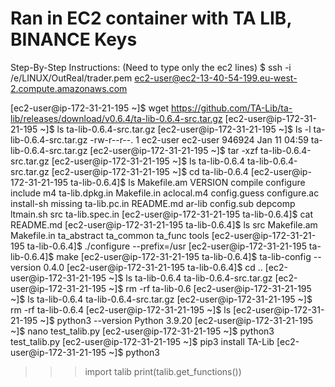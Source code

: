 # Ran in EC2 container with TA LIB, BINANCE Keys

Step-By-Step Instructions: (Need to type only the ec2 lines)
$ ssh -i /e/LINUX/OutReal/trader.pem ec2-user@ec2-13-40-54-199.eu-west-2.compute.amazonaws.com

[ec2-user@ip-172-31-21-195 ~]$ wget https://github.com/TA-Lib/ta-lib/releases/download/v0.6.4/ta-lib-0.6.4-src.tar.gz
[ec2-user@ip-172-31-21-195 ~]$ ls
ta-lib-0.6.4-src.tar.gz
[ec2-user@ip-172-31-21-195 ~]$ ls -l ta-lib-0.6.4-src.tar.gz
-rw-r--r--. 1 ec2-user ec2-user 946924 Jan 11 04:59 ta-lib-0.6.4-src.tar.gz
[ec2-user@ip-172-31-21-195 ~]$ tar -xzf ta-lib-0.6.4-src.tar.gz
[ec2-user@ip-172-31-21-195 ~]$ ls
ta-lib-0.6.4  ta-lib-0.6.4-src.tar.gz
[ec2-user@ip-172-31-21-195 ~]$ cd ta-lib-0.6.4
[ec2-user@ip-172-31-21-195 ta-lib-0.6.4]$ ls
Makefile.am  VERSION     compile       configure     include     m4       ta-lib.dpkg.in
Makefile.in  aclocal.m4  config.guess  configure.ac  install-sh  missing  ta-lib.pc.in
README.md    ar-lib      config.sub    depcomp       ltmain.sh   src      ta-lib.spec.in
[ec2-user@ip-172-31-21-195 ta-lib-0.6.4]$ cat README.md
[ec2-user@ip-172-31-21-195 ta-lib-0.6.4]$ ls src
Makefile.am  Makefile.in  ta_abstract  ta_common  ta_func  tools
[ec2-user@ip-172-31-21-195 ta-lib-0.6.4]$ ./configure --prefix=/usr
[ec2-user@ip-172-31-21-195 ta-lib-0.6.4]$ make
[ec2-user@ip-172-31-21-195 ta-lib-0.6.4]$ ta-lib-config --version
0.4.0
[ec2-user@ip-172-31-21-195 ta-lib-0.6.4]$ cd ..
[ec2-user@ip-172-31-21-195 ~]$ ls
ta-lib-0.6.4  ta-lib-0.6.4-src.tar.gz
[ec2-user@ip-172-31-21-195 ~]$ rm -rf ta-lib-0.6
[ec2-user@ip-172-31-21-195 ~]$ ls
ta-lib-0.6.4  ta-lib-0.6.4-src.tar.gz
[ec2-user@ip-172-31-21-195 ~]$ rm -rf ta-lib-0.6.4
[ec2-user@ip-172-31-21-195 ~]$ ls
[ec2-user@ip-172-31-21-195 ~]$ python3 --version
Python 3.9.20
[ec2-user@ip-172-31-21-195 ~]$ nano test_talib.py
[ec2-user@ip-172-31-21-195 ~]$ python3 test_talib.py
[ec2-user@ip-172-31-21-195 ~]$ pip3 install TA-Lib
[ec2-user@ip-172-31-21-195 ~]$ python3
>>> import talib
>>> print(talib.get_functions())
